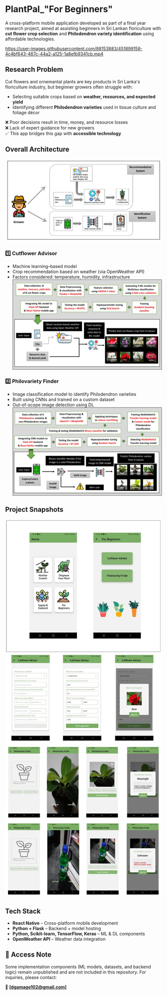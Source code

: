 # PlantPal_"For Beginners"
A cross-platform mobile application developed as part of a final year research project, aimed at assisting beginners in Sri Lankan floriculture with **cut flower crop selection** and **Philodendron variety identification** using affordable technologies.

https://user-images.githubusercontent.com/88153883/451899158-4c4bf643-467c-44a2-a125-1a8efb9341cb.mp4

## Research Problem

Cut flowers and ornemantal plants are key products in Sri Lanka's floriculture industry, but beginner growers often struggle with:
- Selecting suitable crops based on **weather, resources, and expected yield**
- Identifying different **Philodendron varieties** used in tissue culture and foliage décor

❌ Poor decisions result in time, money, and resource losses  
❌ Lack of expert guidance for new growers  
✅ This app bridges this gap with **accessible technology**

## Overall Architecture
![Architecture](assets/img10.jpg)

### 1️⃣ Cutflower Advisor  
- Machine learning–based model  
- Crop recommendation based on weather (via OpenWeather API)  
- Factors considered: temperature, humidity, infrastructure
![Cutflower advisor](assets/img63.jpg)

### 2️⃣ Philovariety Finder  
- Image classification model to identify Philodendron varieties  
- Built using CNNs and trained on a custom dataset
- Out-of-scope image detection using DL
![Philo finder](assets/img115.jpg)

## Project Snapshots
<img src="assets/pic1.png" width="600"/>
<br>
<img src="assets/cut.png" width="600"/>
<br>
<img src="assets/philo.png" width="600"/>
<br>
<img src="assets/val.png" width="600"/>


## Tech Stack

- **React Native** – Cross-platform mobile development  
- **Python + Flask** – Backend + model hosting  
- **Python, Scikit-learn, TensorFlow, Keras** – ML & DL components  
- **OpenWeather API** – Weather data integration  


## 🔐 Access Note

Some implementation components (ML models, datasets, and backend logic) remain unpublished and are not included in this repository. For inquiries, please contact:

📧 **[dgamage102@gmail.com]**

